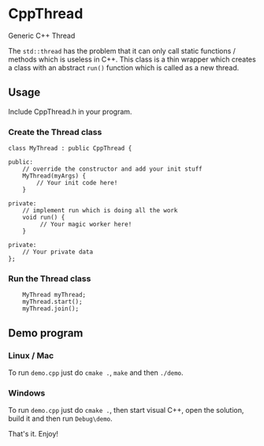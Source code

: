 # CppThread
Generic C++ Thread

The `std::thread` has the problem that it can only call static
functions / methods which is useless in C++. This class is a
thin wrapper which creates a class with an abstract `run()`
function which is called as a new thread.

## Usage
Include CppThread.h in your program.

### Create the Thread class
```
class MyThread : public CppThread {

public:
	// override the constructor and add your init stuff
	MyThread(myArgs) {	    
	    // Your init code here!
	}

private:
	// implement run which is doing all the work
	void run() {
	     // Your magic worker here!
	}
	
private:
	// Your private data
};
```

### Run the Thread class
```
	MyThread myThread;
	myThread.start();
	myThread.join();
```

## Demo program

### Linux / Mac
To run `demo.cpp` just do `cmake .`, `make` and then `./demo`.

### Windows
To run `demo.cpp` just do `cmake .`, then start visual C++, open the solution, build it and then run `Debug\demo`.

That's it. Enjoy!
